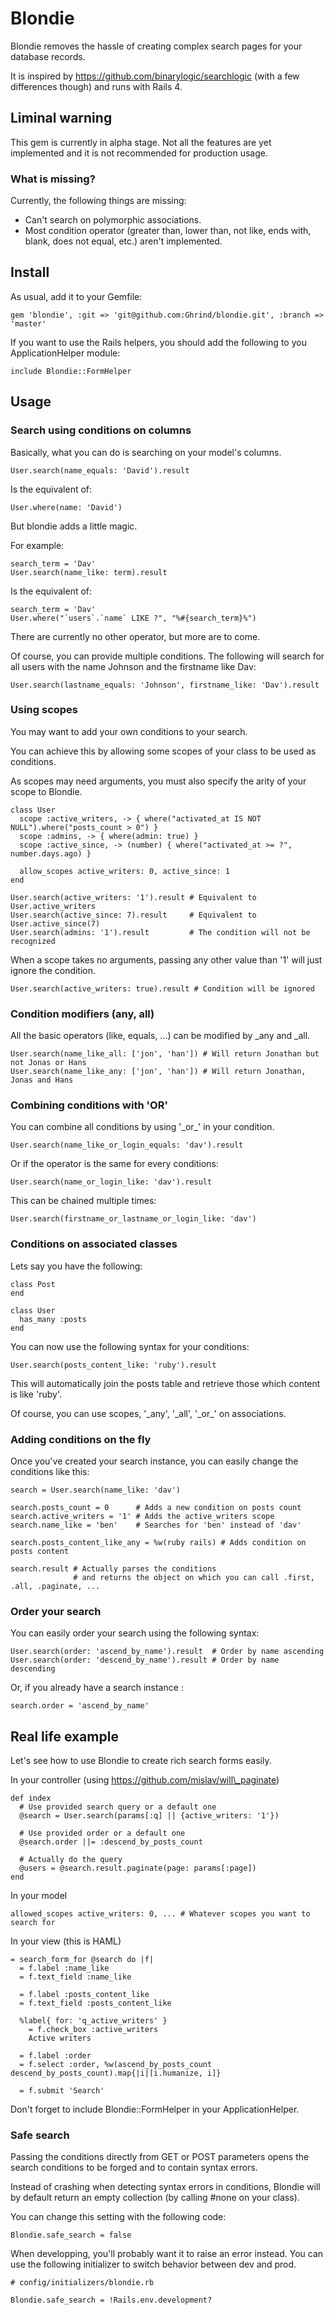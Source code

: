 # Blondie

Blondie removes the hassle of creating complex search pages for your database records.

It is inspired by https://github.com/binarylogic/searchlogic (with a few differences though) and runs with Rails 4.

## Liminal warning

This gem is currently in alpha stage. Not all the features are yet implemented and it is not recommended for production usage.

### What is missing?

Currently, the following things are missing:

* Can't search on polymorphic associations.
* Most condition operator (greater than, lower than, not like, ends with, blank, does not equal, etc.) aren't implemented.

## Install

As usual, add it to your Gemfile:

    gem 'blondie', :git => 'git@github.com:Ghrind/blondie.git', :branch => 'master'

If you want to use the Rails helpers, you should add the following to you ApplicationHelper module:

    include Blondie::FormHelper

## Usage

### Search using conditions on columns

Basically, what you can do is searching on your model's columns.

    User.search(name_equals: 'David').result

Is the equivalent of:

    User.where(name: 'David')

But blondie adds a little magic.

For example:

    search_term = 'Dav'
    User.search(name_like: term).result

Is the equivalent of:

    search_term = 'Dav'
    User.where("`users`.`name` LIKE ?", "%#{search_term}%")

There are currently no other operator, but more are to come.

Of course, you can provide multiple conditions.
The following will search for all users with the name Johnson and the firstname like Dav:

    User.search(lastname_equals: 'Johnson', firstname_like: 'Dav').result

### Using scopes

You may want to add your own conditions to your search.

You can achieve this by allowing some scopes of your class to be used as conditions.

As scopes may need arguments, you must also specify the arity of your scope to Blondie.

    class User
      scope :active_writers, -> { where("activated_at IS NOT NULL").where("posts_count > 0") }
      scope :admins, -> { where(admin: true) }
      scope :active_since, -> (number) { where("activated_at >= ?", number.days.ago) }

      allow_scopes active_writers: 0, active_since: 1
    end

    User.search(active_writers: '1').result # Equivalent to User.active_writers
    User.search(active_since: 7).result     # Equivalent to User.active_since(7)
    User.search(admins: '1').result         # The condition will not be recognized

When a scope takes no arguments, passing any other value than '1' will just ignore the condition.

    User.search(active_writers: true).result # Condition will be ignored

### Condition modifiers (any, all)

All the basic operators (like, equals, ...) can be modified by \_any and \_all.

    User.search(name_like_all: ['jon', 'han']) # Will return Jonathan but not Jonas or Hans 
    User.search(name_like_any: ['jon', 'han']) # Will return Jonathan, Jonas and Hans 

### Combining conditions with 'OR'

You can combine all conditions by using '\_or\_' in your condition.

    User.search(name_like_or_login_equals: 'dav').result

Or if the operator is the same for every conditions:

    User.search(name_or_login_like: 'dav').result

This can be chained multiple times:

    User.search(firstname_or_lastname_or_login_like: 'dav')

### Conditions on associated classes

Lets say you have the following:

    class Post
    end

    class User
      has_many :posts
    end

You can now use the following syntax for your conditions:

    User.search(posts_content_like: 'ruby').result

This will automatically join the posts table and retrieve those which content is like 'ruby'.

Of course, you can use scopes, '\_any', '\_all', '\_or\_' on associations.

### Adding conditions on the fly

Once you've created your search instance, you can easily change the conditions like this:

    search = User.search(name_like: 'dav')

    search.posts_count = 0      # Adds a new condition on posts count
    search.active_writers = '1' # Adds the active_writers scope
    search.name_like = 'ben'    # Searches for 'ben' instead of 'dav'

    search.posts_content_like_any = %w(ruby rails) # Adds condition on posts content

    search.result # Actually parses the conditions
                  # and returns the object on which you can call .first, .all, .paginate, ...

### Order your search

You can easily order your search using the following syntax:

    User.search(order: 'ascend_by_name').result  # Order by name ascending
    User.search(order: 'descend_by_name').result # Order by name descending

Or, if you already have a search instance :

    search.order = 'ascend_by_name'

## Real life example

Let's see how to use Blondie to create rich search forms easily.

In your controller (using https://github.com/mislav/will\_paginate)

    def index
      # Use provided search query or a default one
      @search = User.search(params[:q] || {active_writers: '1'})

      # Use provided order or a default one
      @search.order ||= :descend_by_posts_count

      # Actually do the query
      @users = @search.result.paginate(page: params[:page])
    end

In your model

    allowed_scopes active_writers: 0, ... # Whatever scopes you want to search for

In your view (this is HAML)

    = search_form_for @search do |f|
      = f.label :name_like
      = f.text_field :name_like

      = f.label :posts_content_like
      = f.text_field :posts_content_like

      %label{ for: 'q_active_writers' }
        = f.check_box :active_writers
        Active writers

      = f.label :order
      = f.select :order, %w(ascend_by_posts_count descend_by_posts_count).map{|i|[i.humanize, i]}

      = f.submit 'Search'

Don't forget to include Blondie::FormHelper in your ApplicationHelper.

### Safe search

Passing the conditions directly from GET or POST parameters opens the search conditions to be forged and to contain syntax errors.

Instead of crashing when detecting syntax errors in conditions, Blondie will by default return an empty collection (by calling #none on your class).

You can change this setting with the following code:

    Blondie.safe_search = false

When developping, you'll probably want it to raise an error instead. You can use the following initializer to switch behavior between dev and prod.

    # config/initializers/blondie.rb

    Blondie.safe_search = !Rails.env.development?
